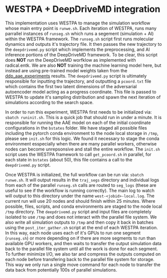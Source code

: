 # WESTPA + DeepDriveMD integration

This implementation uses WESTPA to manage the simulation workflow whose main entry point is `runwe.sh`. 
Each iteration of WESTPA, runs many parrallel instances of `runseg.sh` which runs a segement 
(simulation + AI) within the WESTPA framework. The `runseg.sh` script first runs molecular dynamics and
outputs it's trajectory file. It then passes the new trajectory to the `deepdrivemd.py` script which
implements the preprocessing, and AI inference portions of the DeepDriveMD framework. To be clear, this
script does **NOT** run the DeepDriveMD worfklow as implemented with radical.entk. We are also **NOT** training
the machine learning model here, but instead are using pre-trained model weights taken from the 
[ddp_aae_experiments](https://github.com/DeepDriveMD/DeepDriveMD-Longhorn-2021/blob/main/ddp_aae_experiments/README.md)
results. The `deepdrivemd.py` script is ultimately responsible for inputting the trajectory, and outputting a
`pcoord.txt` file which contains the first two latent dimensions of the adversarial autoencoder model acting as a 
progress coordinate. This file is passed to WESTPA to update it's sampling distribution and spawn the next iteration 
of simulations according to the search space.

In order to run this experiment, WESTPA first needs to be initialized via: `sbatch runinit.sh`. This is a quick
job that should run in under a minute. It is responsible for running the AAE model on each of the initial coordinate
configurations in the `bstates` folder. We have staged all possible files including the pytorch conda environment to 
the node local storage in `/tmp`, please see `init.sh` for this logic. We found it necessary to stage the conda environment
esspecially when there are many parallel workers, otherwise nodes can become unrepsonsive and stall the entire workflow.
The `init.sh` script uses the WESTPA framework to call `get_pcoord.sh` in parallel, for each state in `bstates` (about 50),
this file contains a call to the `deepdrivemd.py` script.

Once WESTPA is initialized, the full workflow can be run via: `sbatch runwe.sh`. It will output results in the `traj_segs`
directory and individual logs from each of the parallel `runseg.sh` calls are routed to `seg_logs` (these are useful to see
if the workflow is running correctly). The main log to watch will output to this directory under the name `west-<jobid>-local.log`.
The current run will use 20 nodes and should finish within 25 minutes. Where possible, files, scripts, and conda environments are
staged to the node local `/tmp` directory. The `deepdrivemd.py` script and input files are completely isolated to use `/tmp` and
does not interact with the parallel file system. We also write all simulation outputs to `/tmp` and then copy it back in batches
using the `post_iter_gather.sh` script at the end of each WESTPA iteration. In this way, each node uses each of it's GPUs to run
one segment (`runseg.sh`) or more depending on if there are more segments to run than available GPU workers, and then waits to transfer
the output simulation data back to the parallel file system until all the work is done for each segment. To further minimize I/O, we
also tar and compress the outputs computed on each node before transfering back to the parallel file system for storage. This way we
only run a single move command for each node to transfer the data back from potentially 100s of parallel simulations.
